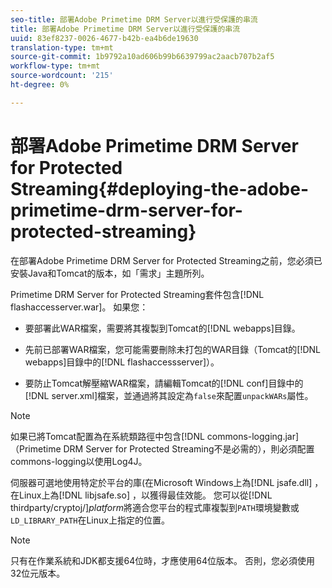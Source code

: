 ```yaml
---
seo-title: 部署Adobe Primetime DRM Server以進行受保護的串流
title: 部署Adobe Primetime DRM Server以進行受保護的串流
uuid: 83ef8237-0026-4677-b42b-ea4b6de19630
translation-type: tm+mt
source-git-commit: 1b9792a10ad606b99b6639799ac2aacb707b2af5
workflow-type: tm+mt
source-wordcount: '215'
ht-degree: 0%

---
```



# 部署Adobe Primetime DRM Server for Protected Streaming{#deploying-the-adobe-primetime-drm-server-for-protected-streaming}

在部署Adobe Primetime DRM Server for Protected Streaming之前，您必須已安裝Java和Tomcat的版本，如「需求」主題所列。

Primetime DRM Server for Protected Streaming套件包含[!DNL flashaccesserver.war]。 如果您：

* 要部署此WAR檔案，需要將其複製到Tomcat的[!DNL webapps]目錄。
* 先前已部署WAR檔案，您可能需要刪除未打包的WAR目錄（Tomcat的[!DNL webapps]目錄中的[!DNL flashaccessserver]）。

* 要防止Tomcat解壓縮WAR檔案，請編輯Tomcat的[!DNL conf]目錄中的[!DNL server.xml]檔案，並通過將其設定為`false`來配置`unpackWARs`屬性。

>[!NOTE]
>
>如果已將Tomcat配置為在系統類路徑中包含[!DNL commons-logging.jar]（Primetime DRM Server for Protected Streaming不是必需的），則必須配置commons-logging以使用Log4J。

伺服器可選地使用特定於平台的庫(在Microsoft Windows上為[!DNL jsafe.dll] ，在Linux上為[!DNL libjsafe.so] ，以獲得最佳效能。 您可以從&#x200B;[!DNL thirdparty/cryptoj/]*platform*&#x200B;將適合您平台的程式庫複製到`PATH`環境變數或`LD_LIBRARY_PATH`在Linux上指定的位置。

>[!NOTE]
>
>只有在作業系統和JDK都支援64位時，才應使用64位版本。 否則，您必須使用32位元版本。

